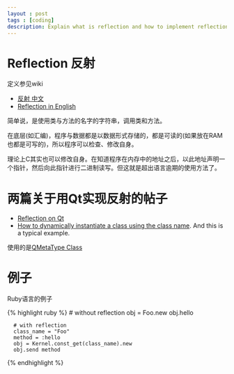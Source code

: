 ```yaml
---
layout : post
tags : [coding]
description: Explain what is reflection and how to implement reflection in Qt.
---
```


# Reflection 反射

定义参见wiki

+ <a href="http://zh.wikipedia.org/wiki/%E5%8F%8D%E5%B0%84_(%E8%AE%A1%E7%AE%97%E6%9C%BA%E7%A7%91%E5%AD%A6)" title="http://zh.wikipedia.org/wiki/%E5%8F%8D%E5%B0%84_(%E8%AE%A1%E7%AE%97%E6%9C%BA%E7%A7%91%E5%AD%A6)">反射 中文</a>
+ <a href="http://en.wikipedia.org/wiki/Reflection_(computer_programming)" title="http://en.wikipedia.org/wiki/Reflection_(computer_programming)" >Reflection in English</a>

简单说，是使用类与方法的名字的字符串，调用类和方法。

在底层(如汇编)，程序与数据都是以数据形式存储的，都是可读的(如果放在RAM也都是可写的)，所以程序可以检查、修改自身。

理论上C其实也可以修改自身。在知道程序在内存中的地址之后，以此地址声明一个指针，然后向此指针进行二进制读写。但这就是超出语言逾期的使用方法了。

# 两篇关于用Qt实现反射的帖子

+ [Reflection on Qt](http://www.qtcentre.org/threads/42006-Reflection-on-Qt)
+ [How to dynamically instantiate a class using the class name](http://qt-project.org/forums/viewthread/18786). And this is a typical example.

使用的是[QMetaType Class](http://qt-project.org/doc/qt-4.8/qmetatype.html)

# 例子

Ruby语言的例子

{% highlight ruby %}
      # without reflection
      obj = Foo.new
      obj.hello
 
      # with reflection
      class_name = "Foo"
      method = :hello
      obj = Kernel.const_get(class_name).new
      obj.send method
{% endhighlight %}
